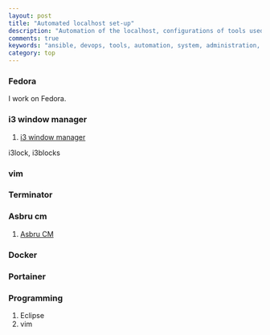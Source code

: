 ```yaml
---
layout: post
title: "Automated localhost set-up"
description: "Automation of the localhost, configurations of tools used locally"
comments: true
keywords: "ansible, devops, tools, automation, system, administration, cloud, aws"
category: top
---
```


### Fedora

I work on Fedora.


### i3 window manager

1. <a href="https://i3wm.org/">i3 window manager</a>

i3lock, i3blocks

### vim

### Terminator

### Asbru cm

1. <a href="https://github.com/asbru-cm/asbru-cm">Asbru CM</a>

### Docker


### Portainer


### Programming

1. Eclipse
2. vim


